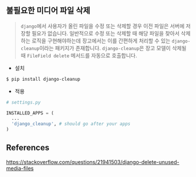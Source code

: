 ## 불필요한 미디어 파일 삭제
> `django`에서 사용자가 올린 파일을 수정 또는 삭제할 경우 이전 파일은 서버에 저장할 필요가 없습니다. 일반적으로 수정 또는 삭제할 때 해당 파일을 찾아서 삭제하는 로직을 구현해야하는데 장고에서는 이를 간편하게 처리할 수 있는 `django-cleanup`이라는 패키지가 존재합니다. `django-cleanup`은 장고 모델이 삭제될 때 `FileField delete` 메서드를 자동으로 호출합니다.

- 설치
```sh
$ pip install django-cleanup
```

- 적용  
```py
# settings.py

INSTALLED_APPS = (
  ...
  'django_cleanup', # should go after your apps
)
```


## References
https://stackoverflow.com/questions/21941503/django-delete-unused-media-files